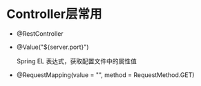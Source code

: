 # Controller层常用

* @RestController

* @Value("${server.port}")

    Spring EL 表达式，获取配置文件中的属性值

* @RequestMapping(value = "", method = RequestMethod.GET)